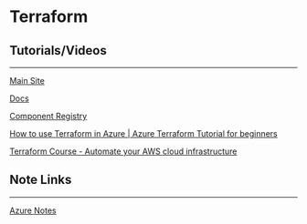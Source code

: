 # Terraform

## Tutorials/Videos

<hr>

[Main Site](https://www.hashicorp.com/products/terraform)

[Docs](https://learn.hashicorp.com/terraform)

[Component Registry](https://registry.terraform.io/)

[How to use Terraform in Azure | Azure Terraform Tutorial for beginners](https://www.youtube.com/watch?v=yl5exTDd0Wo)

[Terraform Course - Automate your AWS cloud infrastructure](https://www.youtube.com/watch?v=SLB_c_ayRMo)

## Note Links

<hr>

[Azure Notes](notes/azure.md)
